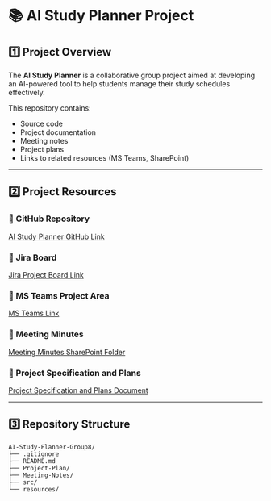 # 📚 AI Study Planner Project

## 1️⃣ Project Overview
The **AI Study Planner** is a collaborative group project aimed at developing an AI-powered tool to help students manage their study schedules effectively.

This repository contains:
- Source code
- Project documentation
- Meeting notes
- Project plans
- Links to related resources (MS Teams, SharePoint)

---

## 2️⃣ Project Resources

### 📂 GitHub Repository
[AI Study Planner GitHub Link](https://github.com/meiliyuri/AI-Study-Planner-Group8.git)

### 📌 Jira Board
[Jira Project Board Link](https://cits5206-2025s2-gourp8.atlassian.net/jira/software/projects/ASP/summary)

### 💬 MS Teams Project Area
[MS Teams Link](https://teams.microsoft.com/l/channel/19%3A878c9bc400744c2388c6fddd909a99eb%40thread.tacv2/Group%208?groupId=e524efef-b404-40f0-a05e-8dd542306098&tenantId=05894af0-cb28-46d8-8716-74cdb46e2226&ngc=true)

### 📝 Meeting Minutes
[Meeting Minutes SharePoint Folder](https://uniwa.sharepoint.com/:f:/r/teams/CITS5206SEM-22025-Group8/Shared%20Documents/Group%208/Meeting%20Minutes?csf=1&web=1&e=2pU9t4)

### 📅 Project Specification and Plans
[Project Specification and Plans Document](https://uniwa.sharepoint.com/:w:/r/teams/CITS5206SEM-22025-Group8/Shared%20Documents/Group%208/2025-08-03%20-%20Project%20Specification%20and%20Plans%20(Ai%20First%20DRAFT).docx?d=w07de8b6aa1964b9790ed4f46c9dc61c0&csf=1&web=1&e=p3Awge)

---

## 3️⃣ Repository Structure
```plaintext
AI-Study-Planner-Group8/
├── .gitignore
├── README.md
├── Project-Plan/
├── Meeting-Notes/
├── src/
└── resources/
